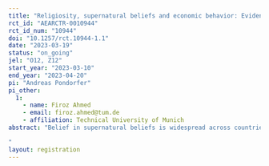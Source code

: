 ```yaml
---
title: "Religiosity, supernatural beliefs and economic behavior: Evidence from lab-in-the-field experiments in Bangladesh"
rct_id: "AEARCTR-0010944"
rct_id_num: "10944"
doi: "10.1257/rct.10944-1.1"
date: "2023-03-19"
status: "on_going"
jel: "O12, Z12"
start_year: "2023-03-10"
end_year: "2023-04-20"
pi: "Andreas Pondorfer"
pi_other:
  1:
    - name: Firoz Ahmed
    - email: firoz.ahmed@tum.de
    - affiliation: Technical University of Munich
abstract: "Belief in supernatural beliefs is widespread across countries and pervasive in the daily life of many people. Previous empirical evidence has focused on the relationship of supernatural beliefs and prosocial behavior (e.g., Gershman 2016, 2021; Le Rossignol et al. 2022). Yet, empirical evidence on the relationship between supernatural beliefs, individual and social risk preferences, and honest behavior is missing. These outcomes are fundamental for economic development and many economic decisions such as investment decisions, occupational choices, and health behavior. In this project, we investigate the causal effect of supernatural beliefs on individual risk taking, social risk taking, honest behavior and associated perceived social norms. To do so, we conduct a lab-in-the field experiment in rural Bangladesh. Our experiment consists of a control group and two treatment groups where participants are asked to donate money to agents who are believed to have supernatural powers. In a second project, we investigate reputational concerns when donating money to those agents.
"
layout: registration
---
```


